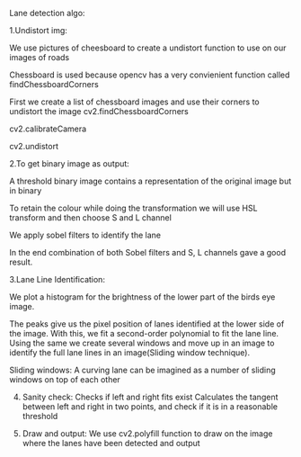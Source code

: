 Lane detection algo:

1.Undistort img:

We use pictures of cheesboard to create a undistort function to use on our images of roads

Chessboard is used because opencv has a very convienient function called findChessboardCorners

First we create a list of chessboard images and use their corners to undistort the image
cv2.findChessboardCorners

cv2.calibrateCamera

cv2.undistort


2.To get binary image as output:

A threshold binary image contains a representation of the original image but in binary

To retain the colour while doing the transformation we will use HSL transform and then choose S and L channel 

We apply sobel filters to identify the lane

In the end combination of both Sobel filters and S, L channels gave a good result.


3.Lane Line Identification:

We plot a histogram for the brightness of the lower part of the birds eye image.

The peaks give us the pixel position of lanes identified at the lower side of the image. With this, we fit a second-order polynomial to fit the lane line. Using the same we create several windows and move up in an image to identify the full lane lines in an image(Sliding window technique).

Sliding windows:
A curving lane can be imagined as a number of sliding windows on top of each other

  
4. Sanity check:
Checks if left and right fits exist
Calculates the tangent between left and right in two points, and check if it is in a reasonable threshold

5. Draw and output:
We use cv2.polyfill function to draw on the image where the lanes have been detected and output

